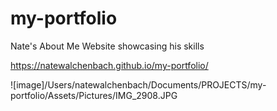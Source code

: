 # my-portfolio

Nate's About Me Website showcasing his skills

https://natewalchenbach.github.io/my-portfolio/

![image]/Users/natewalchenbach/Documents/PROJECTS/my-portfolio/Assets/Pictures/IMG_2908.JPG
